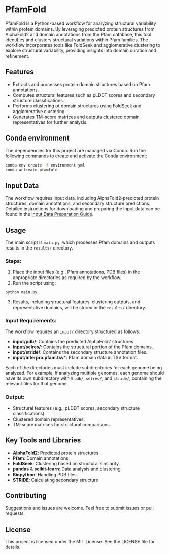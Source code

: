 # PfamFold

PfamFold is a Python-based workflow for analyzing structural variability within protein domains. By leveraging predicted protein structures from AlphaFold2 and domain annotations from the Pfam database, this tool identifies and clusters structural variations within Pfam families. The workflow incorporates tools like FoldSeek and agglomerative clustering to explore structural variability, providing insights into domain curation and refinement.

## Features

- Extracts and processes protein domain structures based on Pfam annotations.
- Computes structural features such as pLDDT scores and secondary structure classifications.
- Performs clustering of domain structures using FoldSeek and agglomerative clustering.
- Generates TM-score matrices and outputs clustered domain representatives for further analysis.

## Conda environment

The dependencies for this project are managed via Conda. Run the following commands to create and activate the Conda environment:

```bash
conda env create -f environment.yml
conda activate pfamfold
```

## Input Data

The workflow requires input data, including AlphaFold2-predicted protein structures, domain annotations, and secondary structure predictions. Detailed instructions for downloading and preparing the input data can be found in the [Input Data Preparation Guide](input/input_data.md).

## Usage

The main script is `main.py`, which processes Pfam domains and outputs results in the `results/` directory. 

### Steps:

1. Place the input files (e.g., Pfam annotations, PDB files) in the appropriate directories as required by the workflow.
2. Run the script using:

```bash
python main.py
```

3. Results, including structural features, clustering outputs, and representative domains, will be stored in the `results/` directory.

### Input Requirements:

The workflow requires an `input/` directory structured as follows:
- **input/pdb/**: Contains the predicted AlphaFold2 structures.
- **input/selres/**: Contains the structural portion of the Pfam domains.
- **input/stride/**: Contains the secondary structure annotation files.
- **input/interpro.pfam.tsv***: Pfam domain data in TSV format.

Each of the directories must include subdirectories for each genome being analyzed. For example, if analyzing multiple genomes, each genome should have its own subdirectory within `pdb/`, `selres/`, and `stride/`, containing the relevant files for that genome.

### Output:

- Structural features (e.g., pLDDT scores, secondary structure classifications).
- Clustered domain representatives.
- TM-score matrices for structural comparisons.

## Key Tools and Libraries

- **AlphaFold2**: Predicted protein structures.
- **Pfam**: Domain annotations.
- **FoldSeek**: Clustering based on structural similarity.
- **pandas** & **scikit-learn**: Data analysis and clustering.
- **Biopython**: Handling PDB files.
- **STRIDE**: Calculating secondary structure

## Contributing

Suggestions and issues are welcome. Feel free to submit issues or pull requests.

## License

This project is licensed under the MIT License. See the LICENSE file for details.